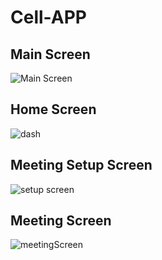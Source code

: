 # Cell-APP

## **Main Screen**
![Main Screen](https://github.com/user-attachments/assets/27a45edf-2b60-4902-9d91-16054ef24a4b)


## **Home Screen**
![dash](https://github.com/user-attachments/assets/7f53cc3c-de6f-4095-a8a6-3762259b59fe)


## **Meeting Setup Screen**
![setup screen](https://github.com/user-attachments/assets/499bd9f6-9767-45cd-aaed-518c3c0c7c24)

## **Meeting Screen**

![meetingScreen](https://github.com/user-attachments/assets/0a290448-4f49-4fae-aa7a-53caa025ad4f)
